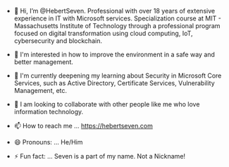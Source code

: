 - 👋 Hi, I’m @HebertSeven. Professional with over 18 years of extensive experience in IT with ​Microsoft services. 
Specialization course at MIT - Massachusetts Institute of Technology through a professional program focused on digital transformation using cloud computing, IoT, cybersecurity and blockchain.

- 👀 I'm interested in how to improve the environment in a safe way and better management.
- 🌱 I'm currently deepening my learning about Security in Microsoft Core Services, such as Active Directory, Certificate Services, Vulnerability Management, etc.
- 💞️ I am looking to collaborate with other people like me who love information technology.
- 📫 How to reach me ... https://hebertseven.com
- 😄 Pronouns: ... He/Him
- ⚡ Fun fact: ... Seven is a part of my name. Not a Nickname!

<!---
HebertSeven/HebertSeven is a ✨ special ✨ repository because its `README.md` (this file) appears on your GitHub profile.
You can click the Preview link to take a look at your changes.
--->
